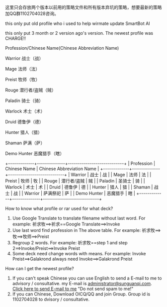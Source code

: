 这里只会存放两个版本以前用的策略文件和所有版本弃坑的策略，想要最新的策略加QQ群1102704028咨询。

this only put old profile who i used to help wirmate update SmartBot AI

this only put 3 month or 2 version ago's version. The newest profile was CHARGE!!

Profession/Chinese Name(Chinese Abbreviation Name)

Warrior		战士（战）

Mage		法师（法）

Preist		牧师（牧）

Rouge		潜行者/盗贼（贼）

Paladin		骑士（骑）

Warlock		术士（术）

Druid		德鲁伊（德）

Hunter		猎人（猎）

Shaman		萨满（萨）

Demo Hunter	恶魔猎手（瞎）

+-------------+--------------+----------------------------+
| Profession  | Chinese Name | Chinese Abbreviation Name  |
+-------------+--------------+----------------------------+
|   Warrior   |     战士     |             战             |
|    Mage     |     法师     |             法             |
|   Preist    |     牧师     |             牧             |
|    Rouge    |  潜行者/盗贼 |             贼             |
|   Paladin   |    圣骑士    |             骑             |
|   Warlock   |     术士     |             术             |
|    Druid    |    德鲁伊    |             德             |
|   Hunter    |     猎人     |             猎             |
|   Shaman    |     战士     |             战             |
|   Warrior   |   萨满祭祀   |             萨             |
| Demo Hunter |   恶魔猎手   |             瞎             |
+-------------+--------------+----------------------------+

How to know what profile or rar used for what deck?

1. Use Google Translate to translate filename without last word. For example: 祈求牧==>祈求==Google Translate==>Invoke
2. Use last word find profession in The above table. For example: 祈求牧==>牧==>牧师==>Preist
3. Regroup 2 words. For example: 祈求牧==step 1 and step 2==>Invoke/Preist==>Invoke Preist
4. Some deck need change words with means.  For example: Invoke Preist==>Galakrond always need Invoke==>Galakrond Preist

How can I get the newest profile?

1. If you can't speak Chinese you can use English to send a E-mail to me to advisory / consultative. my E-mail is administrator@sunguanqi.com.
[Click here to send E-mail to me](mailto:administrator@sunguanqi.com) "Do not send spam to me!"
2. If you can Chinese, Download OICQ/QQ and join Group. Group id is 1102704028 to dvisory / consultative.
